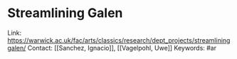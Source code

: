 # Streamlining Galen

Link: https://warwick.ac.uk/fac/arts/classics/research/dept_projects/streamlininggalen/
Contact: [[Sanchez, Ignacio]], [[Vagelpohl, Uwe]]
Keywords: #ar